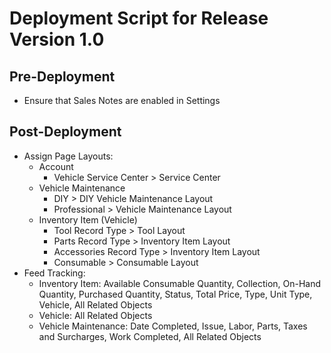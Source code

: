# Deployment Script for Release Version 1.0
## Pre-Deployment
  * Ensure that Sales Notes are enabled in Settings

## Post-Deployment
  * Assign Page Layouts:
    * Account
      * Vehicle Service Center > Service Center
    * Vehicle Maintenance
        * DIY > DIY Vehicle Maintenance Layout
        * Professional > Vehicle Maintenance Layout
    * Inventory Item (Vehicle)
        * Tool Record Type > Tool Layout
        * Parts Record Type > Inventory Item Layout
        * Accessories Record Type > Inventory Item Layout
        * Consumable > Consumable Layout
  * Feed Tracking:
    * Inventory Item: Available Consumable Quantity, Collection, On-Hand Quantity, Purchased Quantity, Status, Total Price, Type, Unit Type, Vehicle, All Related Objects
    * Vehicle: All Related Objects
    * Vehicle Maintenance: Date Completed, Issue, Labor, Parts, Taxes and Surcharges, Work Completed, All Related Objects



